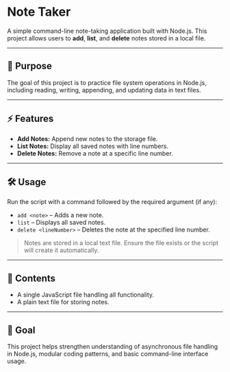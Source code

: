 # Note Taker

A simple command-line note-taking application built with Node.js. This project allows users to **add**, **list**, and **delete** notes stored in a local file.

---

## 📌 Purpose

The goal of this project is to practice file system operations in Node.js, including reading, writing, appending, and updating data in text files.

---

## ⚡ Features

- **Add Notes:** Append new notes to the storage file.  
- **List Notes:** Display all saved notes with line numbers.  
- **Delete Notes:** Remove a note at a specific line number.  

---

## 🛠 Usage

Run the script with a command followed by the required argument (if any):

- `add <note>` – Adds a new note.  
- `list` – Displays all saved notes.  
- `delete <lineNumber>` – Deletes the note at the specified line number.  

> Notes are stored in a local text file. Ensure the file exists or the script will create it automatically.

---

## 📂 Contents

- A single JavaScript file handling all functionality.  
- A plain text file for storing notes.  

---

## 🎯 Goal

This project helps strengthen understanding of asynchronous file handling in Node.js, modular coding patterns, and basic command-line interface usage.
